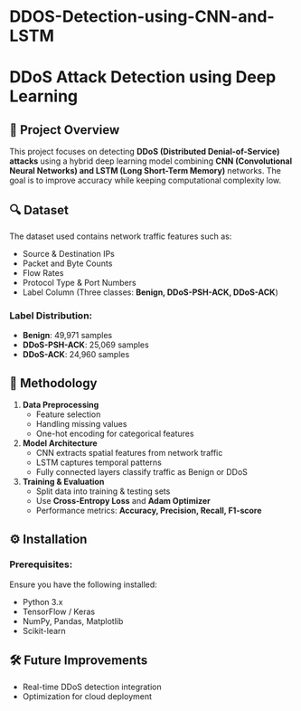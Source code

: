 # DDOS-Detection-using-CNN-and-LSTM

# DDoS Attack Detection using Deep Learning

## 📌 Project Overview
This project focuses on detecting **DDoS (Distributed Denial-of-Service) attacks** using a hybrid deep learning model combining **CNN (Convolutional Neural Networks) and LSTM (Long Short-Term Memory)** networks. The goal is to improve accuracy while keeping computational complexity low.

## 🔍 Dataset
The dataset used contains network traffic features such as:
- Source & Destination IPs
- Packet and Byte Counts
- Flow Rates
- Protocol Type & Port Numbers
- Label Column (Three classes: **Benign, DDoS-PSH-ACK, DDoS-ACK**)

### Label Distribution:
- **Benign**: 49,971 samples
- **DDoS-PSH-ACK**: 25,069 samples
- **DDoS-ACK**: 24,960 samples

## 📑 Methodology
1. **Data Preprocessing**
   - Feature selection
   - Handling missing values
   - One-hot encoding for categorical features
2. **Model Architecture**
   - CNN extracts spatial features from network traffic
   - LSTM captures temporal patterns
   - Fully connected layers classify traffic as Benign or DDoS
3. **Training & Evaluation**
   - Split data into training & testing sets
   - Use **Cross-Entropy Loss** and **Adam Optimizer**
   - Performance metrics: **Accuracy, Precision, Recall, F1-score**

## ⚙️ Installation
### Prerequisites:
Ensure you have the following installed:
- Python 3.x
- TensorFlow / Keras
- NumPy, Pandas, Matplotlib
- Scikit-learn

## 🛠 Future Improvements
- Real-time DDoS detection integration
- Optimization for cloud deployment


